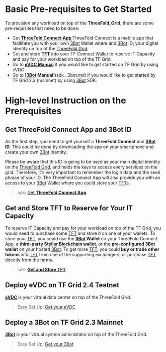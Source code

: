 # Basic Pre-requisites to Get Started

To provision any workload on top of the **ThreeFold_Grid**, there are some pre-requisites that need to be done:

- Get [**ThreeFold Connect App**](sdk__threefold_connect_install.md);ThreeFold Connect is a mobile app that facilitate you with your own [3Bot](threefold__3bot_def) Wallet where and [3Bot](threefold__3bot_def) ID; your digital identity on top of the [ThreeFold Grid](threefold__threefold_grid).
- Get and store [**TFT**](sdk__mainnet_gettft.md) into your TF Connect Wallet to reserve IT Capacity and pay for your workload on top of the TF Grid.
- Go to [**eVDC Manual**](cloud__evdc_getting_started.md) if you would like to get started on TF Grid by using eVDC
- Go to [**[3Bot](threefold__3bot_def) Manual**](sdk__3bot.md) if you would like to get started by TF Grid 2.3 (mainnet) by using [3Bot](threefold__3bot_def) SDK.

# High-level Instruction on the Prerequisites

## Get ThreeFold Connect App and 3Bot ID

As the first step, you need to get yourself a **ThreeFold Connect** and **[3Bot](threefold__3bot_def) ID**. This could be done by downloading the app on your smartphone and create your own [3Bot](threefold__3bot_def) Identity.

Please be aware that this ID is going to be used as your main digital identity on the [ThreeFold Grid](threefold__threefold_grid), and holds the keys to access every services on the grid. Therefore, it's very important to remember the login data and the seed phrase of your ID. The ThreeFold Connect App will also provide you with an access to your [3Bot](threefold__3bot_def) Wallet where you could store your [TFT](threefold__threefold_token)s.

> sdk: [Get **ThreeFold Connect App**](sdk__threefold_connect_install.md)

## Get and Store TFT to Reserve for Your IT Capacity

To reserve IT Capacity and pay for your workload on top of the TF Grid, you would need to purchase some [TFT](threefold__threefold_token) and store it on one of your wallets. To store your [TFT](threefold__threefold_token), you could use the **[3Bot](threefold__3bot_def) Wallet** on your ThreeFold Connect App, a **third-party [Stellar Blockchain](threefold__stellar_blockchain) wallet**, or the **pre-configured [3Bot](threefold__3bot_def) wallet** on your hosted [3Bot](threefold__3bot_def). To get more [TFT](threefold__threefold_token), you could **buy or trade other tokens** into [TFT](threefold__threefold_token) from one of the supporting exchangers, or purchase [TFT](threefold__threefold_token) directly from the farms.

> sdk: [**Get and Store TFT**](sdk__mainnet_gettft.md)

## Deploy eVDC on TF Grid 2.4 Testnet

[**eVDC**](https://vdc.testnet.grid.tf) is your virtual data center on top of the ThreeFold Grid.

> Easy Set Up: [Get your eVDC](cloud__evdc_deployer.md)

## Deploy a 3Bot on TF Grid 2.3 Mainnet

[**3Bot**](sdk__3bot.md) is your virtual system administator on top of the ThreeFold Grid.

> Easy Set Up: [Get your 3Bot](sdk__3bot_deployer.md)